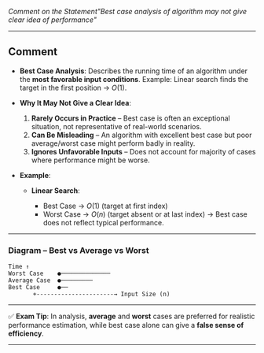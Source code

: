 
*Comment on the Statement"Best case analysis of algorithm may not give clear idea of performance"*

---

## **Comment**

* **Best Case Analysis**:
  Describes the running time of an algorithm under the **most favorable input conditions**.
  Example: Linear search finds the target in the first position → $O(1)$.

* **Why It May Not Give a Clear Idea**:

  1. **Rarely Occurs in Practice** – Best case is often an exceptional situation, not representative of real-world scenarios.
  2. **Can Be Misleading** – An algorithm with excellent best case but poor average/worst case might perform badly in reality.
  3. **Ignores Unfavorable Inputs** – Does not account for majority of cases where performance might be worse.

* **Example**:

  * **Linear Search**:

    * Best Case → $O(1)$ (target at first index)
    * Worst Case → $O(n)$ (target absent or at last index)
      → Best case does not reflect typical performance.

---

### **Diagram – Best vs Average vs Worst**

```
Time ↑
Worst Case    ●──────────────
Average Case  ●─────────
Best Case     ●──
       +----------------------→ Input Size (n)
```

---

✅ **Exam Tip**:
In analysis, **average** and **worst** cases are preferred for realistic performance estimation, while best case alone can give a **false sense of efficiency**.

---


